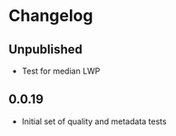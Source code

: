# Changelog

## Unpublished

- Test for median LWP

## 0.0.19

- Initial set of quality and metadata tests
